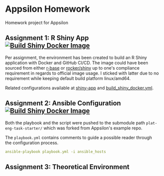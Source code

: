 # Appsilon Homework
Homework project for Appsilon

## Assignment 1: R Shiny App [![Build Shiny Docker Image](https://github.com/vazome/appsilon-homework/actions/workflows/build_shiny_docker.yml/badge.svg)](https://github.com/vazome/appsilon-homework/actions/workflows/build_shiny_docker.yml)

Per assignment, the environment has been created to build an R Shiny application with Docker and GitHub CI/CD. The image could have been sourced from either [r-base](https://hub.docker.com/_/r-base) or [rocker/shiny](https://hub.docker.com/r/rocker/shiny) up to one's compliance requirement in regards to official image usage. I sticked with latter due to no requirement while keeping default build platform linux/amd64.

Related configurations available at [shiny-app](./shiny-app) and [build_shiny_docker.yml](.github/workflows/build_shiny_docker.yml).


## Assignment 2: Ansible Configuration [![Build Shiny Docker Image](https://github.com/vazome/appsilon-homework/actions/workflows/ansible_lint.yml/badge.svg)](https://github.com/vazome/appsilon-homework/actions/workflows/ansible_lint.yml)

Both the playbook and the script were pushed to the submodule path `plat-eng-task-starter/` which was forked from Appsilon's example repo. 

The `playbook.yml` contains comments to guide a possible reader through the configuration process.

``` yaml
ansible-playbook playbook.yml -i ansible_hosts 
```

## Assignment 3: Theoretical Environment